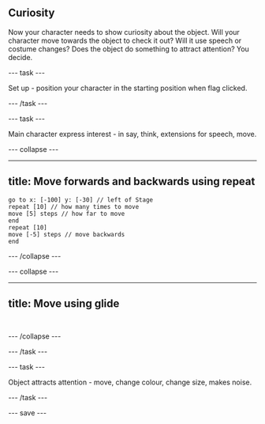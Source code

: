 ## Curiosity

Now your character needs to show curiosity about the object. Will your character move towards the object to check it out? Will it use speech or costume changes? Does the object do something to attract attention? You decide.

--- task ---

Set up - position your character in the starting position when flag clicked.

--- /task ---

--- task ---

Main character express interest - in say, think, extensions for speech, move.

--- collapse ---

---
title: Move forwards and backwards using repeat
---

```blocks3
go to x: [-100] y: [-30] // left of Stage
repeat [10] // how many times to move
move [5] steps // how far to move
end
repeat [10]
move [-5] steps // move backwards
end
```

--- /collapse ---




--- collapse ---

---
title: Move using glide
---

```blocks3


```


--- /collapse ---


--- /task ---

--- task ---

Object attracts attention - move, change colour, change size, makes noise.


--- /task ---

--- save ---